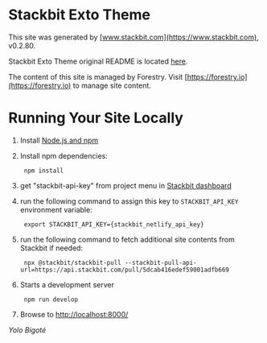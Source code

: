 # Stackbit Exto Theme

This site was generated by [www.stackbit.com](https://www.stackbit.com), v0.2.80.

Stackbit Exto Theme original README is located [here](./README.theme.md).

The content of this site is managed by Forestry. Visit [https://forestry.io](https://forestry.io) to manage site content.

# Running Your Site Locally

1. Install [Node.js and npm](https://nodejs.org/en/)

2. Install npm dependencies:

        npm install

3. get "stackbit-api-key" from project menu in [Stackbit dashboard](https://app.stackbit.com/dashboard)

4. run the following command to assign this key to `STACKBIT_API_KEY` environment variable:

        export STACKBIT_API_KEY={stackbit_netlify_api_key}

5. run the following command to fetch additional site contents from Stackbit if needed:

        npx @stackbit/stackbit-pull --stackbit-pull-api-url=https://api.stackbit.com/pull/5dcab416edef59001adfb669

6. Starts a development server

        npm run develop

7. Browse to [http://localhost:8000/](http://localhost:8000/)

_Yolo Bigoté_
